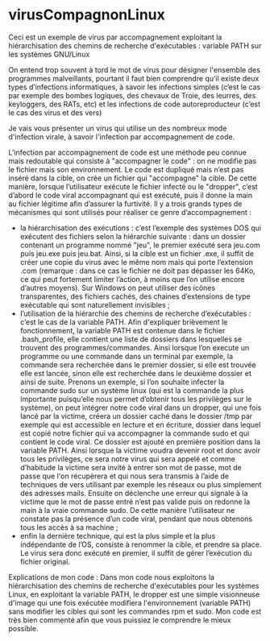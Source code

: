 # virusCompagnonLinux
Ceci est un exemple de virus par accompagnement exploitant la hiérarchisation des chemins de recherche d'exécutables : variable PATH sur les systèmes GNU/Linux

On entend trop souvent à tord le mot de virus pour désigner l'ensemble des programmes malveillants, pourtant il faut bien comprendre qu’il existe deux types d’infections informatiques, à savoir les infections simples (c’est le cas par exemple des bombes logiques, des chevaux de Troie, des leurres, des keyloggers, des RATs, etc) et les infections de code autoreproducteur (c’est le cas des virus et des vers)

Je vais vous présenter un virus qui utilise un des nombreux mode d'infection virale, à savoir l'infection par accompagnement de code.

L’infection par accompagnement de code est une méthode peu connue mais redoutable qui consiste à "accompagner le code" : on ne modifie pas le fichier mais son environnement. Le code est dupliqué mais n’est pas inséré dans la cible, on crée un fichier qui "accompagne" la cible. De cette manière, lorsque l’utilisateur exécute le fichier infecté ou le "dropper", c’est d’abord le code viral accompagnant qui est exécuté, puis il donne la main au fichier légitime afin d’assurer la furtivité. Il y a trois grands types de mécanismes qui sont utilisés pour réaliser ce genre d’accompagnement :
- la hiérarchisation des exécutions : c’est l’exemple des systèmes DOS qui exécutent des fichiers selon la hiérarchie suivante : dans un dossier contenant un programme nommé "jeu", le premier exécuté sera jeu.com puis jeu.exe puis jeu.bat. Ainsi, si la cible est un fichier .exe, il suffit de créer une copie du virus avec le même nom mais qui porte l’extension .com (remarque : dans ce cas le fichier ne doit pas dépasser les 64Ko, ce qui peut fortement limiter l’action, à moins que l’on utilise encore d’autres moyens). Sur Windows on peut utiliser des icônes transparentes, des fichiers cachés, des chaines d’extensions de type exécutable qui sont naturellement invisibles ;
- l’utilisation de la hiérarchie des chemins de recherche d’exécutables : c’est le cas de la variable PATH. Afin d'expliquer brièvement le fonctionnement, la variable PATH est contenue dans le fichier .bash_profile, elle contient une liste de dossiers dans lesquelles se trouvent des programmes/commandes. Ainsi lorsque l’on execute un programme ou une commande dans un terminal par exemple, la commande sera recherchée dans le premier dossier, si elle est trouvée elle est lancée, sinon elle est recherchée dans le deuxième dossier et ainsi de suite. Prenons un exemple, si l’on souhaite infecter la commande sudo sur un système linux (qui est la commande la plus importante puisqu’elle nous permet d’obtenir tous les privilèges sur le système), on peut intégrer notre code viral dans un dropper, qui une fois lancé par la victime, créera un dossier caché dans le dossier /tmp par exemple qui est accessible en lecture et en écriture, dossier dans lequel est copié notre fichier qui va accompagner la commande sudo et qui contient le code viral. Ce dossier est ajouté en première position dans la variable PATH. Ainsi lorsque la victime voudra devenir root et donc avoir tous les privilèges, ce sera notre virus qui sera appelé et comme d’habitude la victime sera invité à entrer son mot de passe, mot de passe que l'on récupèrera et qui nous sera transmis à l’aide de techniques de vers utilisant par exemple les réseaux ou plus simplement des adresses mails. Ensuite on déclenche une erreur qui signale à la victime que le mot de passe entré n’est pas valide puis on redonne la main à la vraie commande sudo. De cette manière l’utilisateur ne constate pas la présence d’un code viral, pendant que nous obtenons tous les accès à sa machine ;
- enfin la dernière technique, qui est la plus simple et la plus indépendante de l’OS, consiste à renommer la cible, et prendre sa place. Le virus sera donc exécuté en premier, il suffit de gérer l’exécution du fichier original.

Explications de mon code : 
Dans mon code nous exploitons la hiérarchisation des chemins de recherche d'exécutables pour les systèmes Linux, en exploitant la variable PATH, le dropper est une simple visionneuse d'image qui une fois exécutée modifiera l'environnement (variable PATH) sans modifier les cibles qui sont les commandes rpm et sudo.
Mon code est très bien commenté afin que vous puissiez le comprendre le mieux possible.
